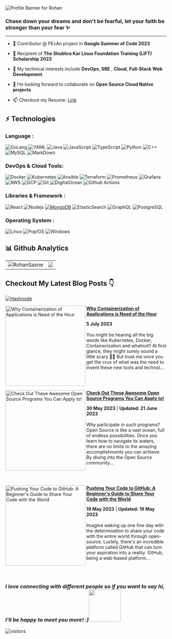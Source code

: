 ![Profile Banner for Rohan](https://github.com/RohanSasne/RohanSasne/assets/110545952/d866c5fb-4cc6-406a-be7c-14c0f1590c9e)

### **Chase down your dreams and don't be fearful, let your faith be stronger than your fear ✨**

<!--
**RohanSasne/RohanSasne** is a ✨ _special_ ✨ repository because its `README.md` (this file) appears on your GitHub profile.

Here are some ideas to get you started:

- 🔭 I’m currently working on ...
- 🌱 I’m currently learning ...
- 👯 I’m looking to collaborate on ...
- 🤔 I’m looking for help with ...
- 💬 Ask me about ...
- 📫 How to reach me: ...
- 😄 Pronouns: ...
- ⚡ Fun fact: ...
-->
---

- 🌱 Contributor @ PEcAn project in **Google Summer of Code 2023**

- 🔭 Recipient of **The Shubhra Kar Linux Foundation Training (LiFT) Scholarship 2023**
- 💬 My technical interests include **DevOps**, **SRE** , **Cloud**, **Full-Stack Web Development**. 
- 👯 I’m looking forward to collaborate on **Open Source Cloud Native projects**.

- 📫 Checkout my Resume: [Link](https://docs.google.com/document/d/1TJn1g5yXoCHKPXZzDXASl0UZ6_qQZJsI/edit?usp=sharing&ouid=114774202429783954390&rtpof=true&sd=true)


## ⚡ Technologies

### Language :
![GoLang](https://img.shields.io/badge/Go-00ADD8?style=for-the-badge&logo=go&logoColor=white)
![YAML](https://img.shields.io/badge/YAML-000000?style=for-the-badge&logo=yaml&logoColor=white)
![Java](https://img.shields.io/badge/Java-ED8B00?style=for-the-badge&logo=openjdk&logoColor=white)
![JavaScript](https://img.shields.io/badge/JavaScript-323330?style=for-the-badge&logo=javascript&logoColor=F7DF1E)
![TypeScript](https://img.shields.io/badge/TypeScript-007ACC?style=for-the-badge&logo=typescript&logoColor=white)
![Python](https://img.shields.io/badge/Python-14354C?style=for-the-badge&logo=python&logoColor=white)
![C++](https://img.shields.io/badge/C%2B%2B-00599C?style=for-the-badge&logo=c%2B%2B&logoColor=white)
![MySQL](https://img.shields.io/badge/MySQL-00000F?style=for-the-badge&logo=mysql&logoColor=white)
![MarkDown](https://img.shields.io/badge/Markdown-000000?style=for-the-badge&logo=markdown&logoColor=white)

### DevOps & Cloud Tools:

![Docker](https://img.shields.io/badge/-Docker-black?style=flat-square&logo=docker)
![Kubernetes](https://img.shields.io/badge/-Kubernetes-black?style=flat-square&logo=kubernetes)
![Ansible](https://img.shields.io/badge/-Ansible-black?style=flat-square&logo=ansible)
![Terraform](https://img.shields.io/badge/-Terraform-black?style=flat-square&logo=terraform)
![Prometheus](https://img.shields.io/badge/-Prometheus-black?style=flat-square&logo=prometheus)
![Grafana](https://img.shields.io/badge/-Grafana-black?style=flat-square&logo=grafana)
![AWS](https://img.shields.io/badge/-AWS-black?style=flat-square&logo=amazon-aws)
![GCP](https://img.shields.io/badge/-GCP-black?style=flat-square&logo=google-cloud)
![Git](https://img.shields.io/badge/-Git-black?style=flat-square&logo=git)
![DigitalOcean](https://img.shields.io/badge/-Digital%20Ocean-darkblue?style=flat-square&logo=digitalocean)
![Github Actions](https://img.shields.io/badge/-Github%20Actions-black?style=flat-square&logo=github-actions)



### Libraries & Framework :

![React](https://img.shields.io/badge/-React-black?style=flat-square&logo=react)
![Nodejs](https://img.shields.io/badge/-Nodejs-black?style=flat-square&logo=Node.js)
<a href="#"><img alt="MongoDB" src ="https://img.shields.io/badge/MongoDB-%234ea94b.svg?logo=mongodb&logoColor=white"></a>
![ElasticSearch](https://img.shields.io/badge/-ElasticSearch-005571?style=flat-square&logo=elasticsearch)
![GraphQL](https://img.shields.io/badge/-GraphQL-E10098?style=flat-square&logo=graphql)
![PostgreSQL](https://img.shields.io/badge/-PostgreSQL-336791?style=flat-square&logo=postgresql)


### Operating System :

![Linux](https://img.shields.io/badge/Linux-FCC624?style=for-the-badge&logo=linux&logoColor=black)
![Pop!OS](https://img.shields.io/badge/Pop!_OS-48B9C7?style=for-the-badge&logo=Pop!_OS&logoColor=white)
![Windows](https://img.shields.io/badge/Windows-0078D6?style=for-the-badge&logo=windows&logoColor=white)
## 📊 Github Analytics
 <table>
  <tr>
   
<td><img src="https://github-readme-streak-stats.herokuapp.com?user=RohanSasne&theme=nightowl&border_radius=4.3&mode=weekly" alt="RohanSasne"/>
    <td><img src="https://github-readme-stats-sigma-five.vercel.app/api?username=RohanSasne&count_private=true&show_icons=true&theme=nightowl" /></td>
  </tr>
</table>

## Checkout My Latest Blog Posts 👇
[![Hashnode](https://img.shields.io/badge/Hashnode-2962FF?style=for-the-badge&logo=hashnode&logoColor=white)](https://blog.rohansasne.tech/)
<!-- HASHNODE_BLOG:START -->
<p align="left">
<a href="https://rohansasne30.hashnode.dev//why-containerization-of-applications-is-need-of-the-hour" title="Why Containerization of Applications is Need of the Hour"><img src="https://cdn.hashnode.com/res/hashnode/image/upload/v1688495784743/8e9af32c-559b-4b6e-a7cf-4f8ac843dd37.webp" alt="Why Containerization of Applications is Need of the Hour" width="250px" align="left" /></a>
<a href="https://rohansasne30.hashnode.dev//why-containerization-of-applications-is-need-of-the-hour" title="Why Containerization of Applications is Need of the Hour"><strong>Why Containerization of Applications is Need of the Hour</strong></a>
<div><strong>5 July 2023</strong></div>
<br/> You might be hearing all the big words like Kubernetes, Docker, Containerization and whatnot!! At first glance, they might surely sound a little scary 😮‍💨 But trust me once you get the crux of what was the need to invent these new tools and technol... </p> <br/> <br/>
<p align="left">
<a href="https://rohansasne30.hashnode.dev//check-out-these-awesome-open-source-programs-you-can-apply-to" title="Check Out These Awesome Open Source Programs You Can Apply to!"><img src="https://cdn.hashnode.com/res/hashnode/image/upload/v1684910014647/28e93d25-7529-4d10-889a-5c5c4f494ad6.png" alt="Check Out These Awesome Open Source Programs You Can Apply to!" width="250px" align="left" /></a>
<a href="https://rohansasne30.hashnode.dev//check-out-these-awesome-open-source-programs-you-can-apply-to" title="Check Out These Awesome Open Source Programs You Can Apply to!"><strong>Check Out These Awesome Open Source Programs You Can Apply to!</strong></a>
<div><strong>30 May 2023</strong> | <strong>Updated: 21 June 2023</strong></div>
<br/> Why participate in such programs?
Open Source is like a vast ocean, full of endless possibilities. Once you learn how to navigate its waters, there are no limits to the amazing accomplishments you can achieve. By diving into the Open Source community... </p> <br/> <br/>
<p align="left">
<a href="https://rohansasne30.hashnode.dev//pushing-your-code-to-github" title="Pushing Your Code to GitHub: A Beginner's Guide to Share Your Code with the World"><img src="https://cdn.hashnode.com/res/hashnode/image/upload/v1684520517928/2c8b3745-9d26-4519-8153-78700a797a54.jpeg" alt="Pushing Your Code to GitHub: A Beginner's Guide to Share Your Code with the World" width="250px" align="left" /></a>
<a href="https://rohansasne30.hashnode.dev//pushing-your-code-to-github" title="Pushing Your Code to GitHub: A Beginner's Guide to Share Your Code with the World"><strong>Pushing Your Code to GitHub: A Beginner's Guide to Share Your Code with the World</strong></a>
<div><strong>19 May 2023</strong> | <strong>Updated: 19 May 2023</strong></div>
<br/> Imagine waking up one fine day with the determination to share your code with the entire world through open-source. Luckily, there's an incredible platform called GitHub that can turn your aspiration into a reality.
GitHub, being a web-based platform... </p> <br/> <br/>
<!-- HASHNODE_BLOG:END -->

### <em><b>I love connecting with different people</b> so if you want to say <b>hi, I'll be happy to meet you more!</b> :)<img src="https://media.giphy.com/media/LnQjpWaON8nhr21vNW/giphy.gif" width="100"></em>

![visitors](https://visitor-badge.laobi.icu/badge?page_id=RohanSasne.RohanSasne)
